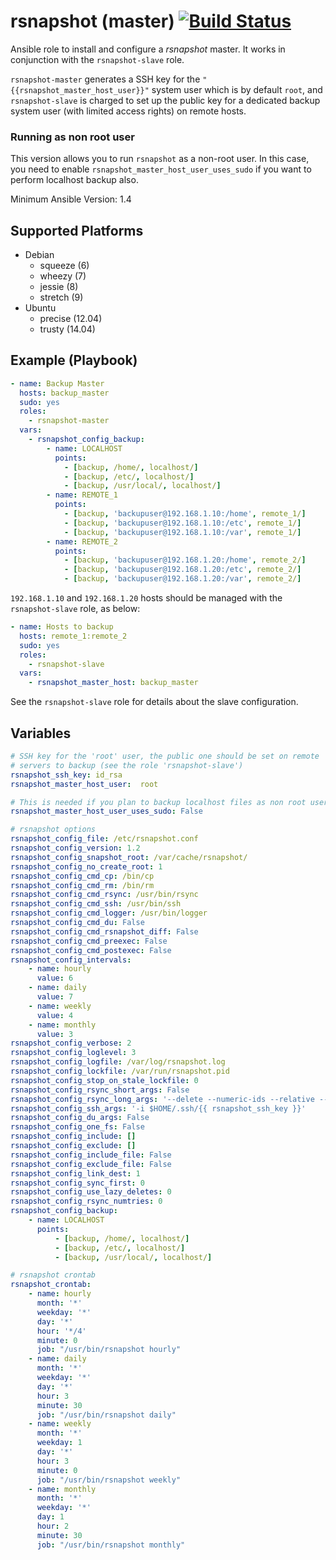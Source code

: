 # rsnapshot (master) [![Build Status](https://travis-ci.org/osiell/ansible-rsnapshot-master.png)](https://travis-ci.org/osiell/ansible-rsnapshot-master)

Ansible role to install and configure a *rsnapshot* master. It works in
conjunction with the `rsnapshot-slave` role.

`rsnapshot-master` generates a SSH key for the `"{{rsnapshot_master_host_user}}"` system user which is by default `root`, and
`rsnapshot-slave` is charged to set up the public key for a dedicated backup system user (with limited access rights) on remote hosts.

### Running as non root user

This version allows you to run `rsnapshot` as a non-root user. In this case, you need to enable `rsnapshot_master_host_user_uses_sudo` if you want
to perform localhost backup also. 

Minimum Ansible Version: 1.4

## Supported Platforms

* Debian
    - squeeze   (6)
    - wheezy    (7)
    - jessie    (8)
    - stretch   (9)
* Ubuntu
    - precise   (12.04)
    - trusty    (14.04)

## Example (Playbook)

```yaml
- name: Backup Master
  hosts: backup_master
  sudo: yes
  roles:
    - rsnapshot-master
  vars:
    - rsnapshot_config_backup:
        - name: LOCALHOST
          points:
            - [backup, /home/, localhost/]
            - [backup, /etc/, localhost/]
            - [backup, /usr/local/, localhost/]
        - name: REMOTE_1
          points:
            - [backup, 'backupuser@192.168.1.10:/home', remote_1/]
            - [backup, 'backupuser@192.168.1.10:/etc', remote_1/]
            - [backup, 'backupuser@192.168.1.10:/var', remote_1/]
        - name: REMOTE_2
          points:
            - [backup, 'backupuser@192.168.1.20:/home', remote_2/]
            - [backup, 'backupuser@192.168.1.20:/etc', remote_2/]
            - [backup, 'backupuser@192.168.1.20:/var', remote_2/]
```

`192.168.1.10` and `192.168.1.20` hosts should be managed with the
`rsnapshot-slave` role, as below:

```yaml
- name: Hosts to backup
  hosts: remote_1:remote_2
  sudo: yes
  roles:
    - rsnapshot-slave
  vars:
    - rsnapshot_master_host: backup_master
```

See the `rsnapshot-slave` role for details about the slave configuration.

## Variables

```yaml
# SSH key for the 'root' user, the public one should be set on remote
# servers to backup (see the role 'rsnapshot-slave')
rsnapshot_ssh_key: id_rsa
rsnapshot_master_host_user:  root

# This is needed if you plan to backup localhost files as non root user
rsnapshot_master_host_user_uses_sudo: False

# rsnapshot options
rsnapshot_config_file: /etc/rsnapshot.conf
rsnapshot_config_version: 1.2
rsnapshot_config_snapshot_root: /var/cache/rsnapshot/
rsnapshot_config_no_create_root: 1
rsnapshot_config_cmd_cp: /bin/cp
rsnapshot_config_cmd_rm: /bin/rm
rsnapshot_config_cmd_rsync: /usr/bin/rsync
rsnapshot_config_cmd_ssh: /usr/bin/ssh
rsnapshot_config_cmd_logger: /usr/bin/logger
rsnapshot_config_cmd_du: False
rsnapshot_config_cmd_rsnapshot_diff: False
rsnapshot_config_cmd_preexec: False
rsnapshot_config_cmd_postexec: False
rsnapshot_config_intervals:
    - name: hourly
      value: 6
    - name: daily
      value: 7
    - name: weekly
      value: 4
    - name: monthly
      value: 3
rsnapshot_config_verbose: 2
rsnapshot_config_loglevel: 3
rsnapshot_config_logfile: /var/log/rsnapshot.log
rsnapshot_config_lockfile: /var/run/rsnapshot.pid
rsnapshot_config_stop_on_stale_lockfile: 0
rsnapshot_config_rsync_short_args: False
rsnapshot_config_rsync_long_args: '--delete --numeric-ids --relative --delete-excluded --rsync-path=rsync-wrapper.sh'
rsnapshot_config_ssh_args: '-i $HOME/.ssh/{{ rsnapshot_ssh_key }}'
rsnapshot_config_du_args: False
rsnapshot_config_one_fs: False
rsnapshot_config_include: []
rsnapshot_config_exclude: []
rsnapshot_config_include_file: False
rsnapshot_config_exclude_file: False
rsnapshot_config_link_dest: 1
rsnapshot_config_sync_first: 0
rsnapshot_config_use_lazy_deletes: 0
rsnapshot_config_rsync_numtries: 0
rsnapshot_config_backup:
    - name: LOCALHOST
      points:
          - [backup, /home/, localhost/]
          - [backup, /etc/, localhost/]
          - [backup, /usr/local/, localhost/]

# rsnapshot crontab
rsnapshot_crontab:
    - name: hourly
      month: '*'
      weekday: '*'
      day: '*'
      hour: '*/4'
      minute: 0
      job: "/usr/bin/rsnapshot hourly"
    - name: daily
      month: '*'
      weekday: '*'
      day: '*'
      hour: 3
      minute: 30
      job: "/usr/bin/rsnapshot daily"
    - name: weekly
      month: '*'
      weekday: 1
      day: '*'
      hour: 3
      minute: 0
      job: "/usr/bin/rsnapshot weekly"
    - name: monthly
      month: '*'
      weekday: '*'
      day: 1
      hour: 2
      minute: 30
      job: "/usr/bin/rsnapshot monthly"
```
